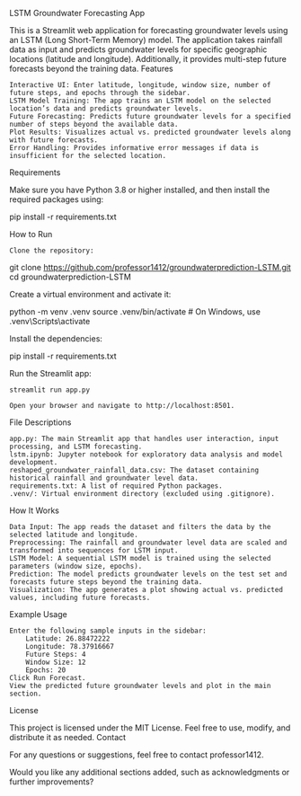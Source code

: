 LSTM Groundwater Forecasting App

This is a Streamlit web application for forecasting groundwater levels using an LSTM (Long Short-Term Memory) model. The application takes rainfall data as input and predicts groundwater levels for specific geographic locations (latitude and longitude). Additionally, it provides multi-step future forecasts beyond the training data.
Features

    Interactive UI: Enter latitude, longitude, window size, number of future steps, and epochs through the sidebar.
    LSTM Model Training: The app trains an LSTM model on the selected location’s data and predicts groundwater levels.
    Future Forecasting: Predicts future groundwater levels for a specified number of steps beyond the available data.
    Plot Results: Visualizes actual vs. predicted groundwater levels along with future forecasts.
    Error Handling: Provides informative error messages if data is insufficient for the selected location.

Requirements

Make sure you have Python 3.8 or higher installed, and then install the required packages using:

pip install -r requirements.txt

How to Run

    Clone the repository:

git clone https://github.com/professor1412/groundwaterprediction-LSTM.git
cd groundwaterprediction-LSTM

Create a virtual environment and activate it:

python -m venv .venv
source .venv/bin/activate  # On Windows, use .venv\Scripts\activate

Install the dependencies:

pip install -r requirements.txt

Run the Streamlit app:

    streamlit run app.py

    Open your browser and navigate to http://localhost:8501.

File Descriptions

    app.py: The main Streamlit app that handles user interaction, input processing, and LSTM forecasting.
    lstm.ipynb: Jupyter notebook for exploratory data analysis and model development.
    reshaped_groundwater_rainfall_data.csv: The dataset containing historical rainfall and groundwater level data.
    requirements.txt: A list of required Python packages.
    .venv/: Virtual environment directory (excluded using .gitignore).

How It Works

    Data Input: The app reads the dataset and filters the data by the selected latitude and longitude.
    Preprocessing: The rainfall and groundwater level data are scaled and transformed into sequences for LSTM input.
    LSTM Model: A sequential LSTM model is trained using the selected parameters (window size, epochs).
    Prediction: The model predicts groundwater levels on the test set and forecasts future steps beyond the training data.
    Visualization: The app generates a plot showing actual vs. predicted values, including future forecasts.

Example Usage

    Enter the following sample inputs in the sidebar:
        Latitude: 26.88472222
        Longitude: 78.37916667
        Future Steps: 4
        Window Size: 12
        Epochs: 20
    Click Run Forecast.
    View the predicted future groundwater levels and plot in the main section.

License

This project is licensed under the MIT License. Feel free to use, modify, and distribute it as needed.
Contact

For any questions or suggestions, feel free to contact professor1412.

Would you like any additional sections added, such as acknowledgments or further improvements?
